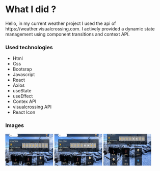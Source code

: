 <div>

<h1>What I did ?</h1>
<p>
  Hello, in my current weather project
I used the api of https://weather.visualcrossing.com. I actively provided a dynamic state management using component transitions and context API.
</p>

<h3>Used technologies</h3>
<ul>
  <li>Html</li>
  <li>Css</li>
  <li>Bootsrap</li>
  <li>Javascript</li>
  <li>React</li>
  <li>Axios</li>
  <li>useState</li>
  <li>useEffect</li>
  <li>Contex API</li>
  <li>visualcrossing API</li>
   <li>React Icon</li>
</ul>
<div>
  <h3>Images</h3>
  <img height="100px" width="150px" src="https://github.com/nurullhkrds/react/blob/main/image/w1.png" />
   <img height="100px" width="150px" src="https://github.com/nurullhkrds/react/blob/main/image/w2.png" />

   <img height="100px" width="150px" src="https://github.com/nurullhkrds/react/blob/main/image/w3.png" />
</div>
</div>
